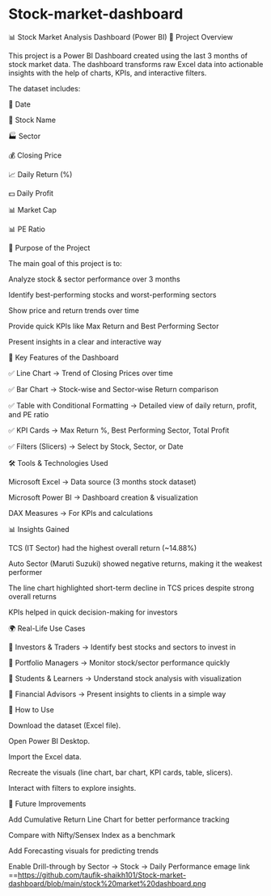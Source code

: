 # Stock-market-dashboard
📊 Stock Market Analysis Dashboard (Power BI)
📌 Project Overview

This project is a Power BI Dashboard created using the last 3 months of stock market data.
The dashboard transforms raw Excel data into actionable insights with the help of charts, KPIs, and interactive filters.

The dataset includes:

📅 Date

🏦 Stock Name

🏭 Sector

💰 Closing Price

📈 Daily Return (%)

💵 Daily Profit

📊 Market Cap

📊 PE Ratio

🎯 Purpose of the Project

The main goal of this project is to:

Analyze stock & sector performance over 3 months

Identify best-performing stocks and worst-performing sectors

Show price and return trends over time

Provide quick KPIs like Max Return and Best Performing Sector

Present insights in a clear and interactive way

🔑 Key Features of the Dashboard

✅ Line Chart → Trend of Closing Prices over time

✅ Bar Chart → Stock-wise and Sector-wise Return comparison

✅ Table with Conditional Formatting → Detailed view of daily return, profit, and PE ratio

✅ KPI Cards → Max Return %, Best Performing Sector, Total Profit

✅ Filters (Slicers) → Select by Stock, Sector, or Date

🛠 Tools & Technologies Used

Microsoft Excel → Data source (3 months stock dataset)

Microsoft Power BI → Dashboard creation & visualization

DAX Measures → For KPIs and calculations

📊 Insights Gained

TCS (IT Sector) had the highest overall return (~14.88%)

Auto Sector (Maruti Suzuki) showed negative returns, making it the weakest performer

The line chart highlighted short-term decline in TCS prices despite strong overall returns

KPIs helped in quick decision-making for investors

🌍 Real-Life Use Cases

📌 Investors & Traders → Identify best stocks and sectors to invest in

📌 Portfolio Managers → Monitor stock/sector performance quickly

📌 Students & Learners → Understand stock analysis with visualization

📌 Financial Advisors → Present insights to clients in a simple way

🚀 How to Use

Download the dataset (Excel file).

Open Power BI Desktop.

Import the Excel data.

Recreate the visuals (line chart, bar chart, KPI cards, table, slicers).

Interact with filters to explore insights.

📌 Future Improvements

Add Cumulative Return Line Chart for better performance tracking

Compare with Nifty/Sensex Index as a benchmark

Add Forecasting visuals for predicting trends

Enable Drill-through by Sector → Stock → Daily Performance
emage link ==https://github.com/taufik-shaikh101/Stock-market-dashboard/blob/main/stock%20market%20dashboard.png
